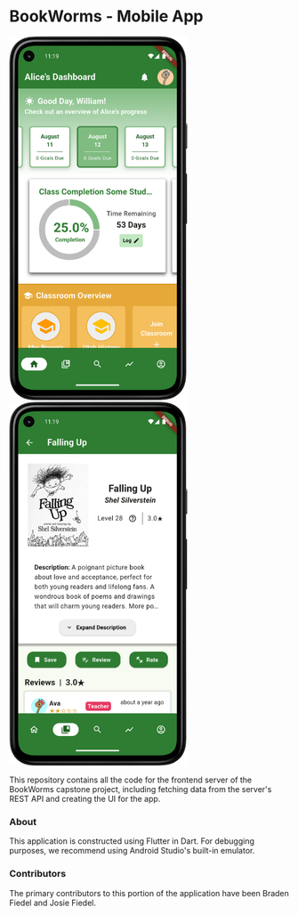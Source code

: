 # BookWorms - Mobile App

<div>
  <img src="https://github.com/coldrifting/BookWorms-App/blob/main/screenshots/Parent-Overview.png?raw=true" width="320">
  <img src="https://github.com/coldrifting/BookWorms-App/blob/main/screenshots/BookDetails.png?raw=true" width="320">
</div>

This repository contains all the code for the frontend server of the BookWorms capstone project, including fetching data from the server's REST API and creating the UI for the app.

### About

This application is constructed using Flutter in Dart. For debugging purposes, we recommend using Android Studio's built-in emulator. 

### Contributors

The primary contributors to this portion of the application have been Braden Fiedel and Josie Fiedel.
